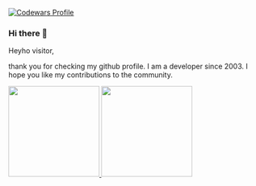 [![Codewars Profile](https://www.codewars.com/users/naxmefy/badges/large)](https://www.codewars.com/users/naxmefy)

### Hi there 👋

Heyho visitor,

thank you for checking my github profile. I am a developer since 2003. I hope you like my contributions to the community.

<!--
**naxmefy/naxmefy** is a ✨ _special_ ✨ repository because its `README.md` (this file) appears on your GitHub profile.

Here are some ideas to get you started:

- 🔭 I’m currently working on ...
- 🌱 I’m currently learning ...
- 👯 I’m looking to collaborate on ...
- 🤔 I’m looking for help with ...
- 💬 Ask me about ...
- 📫 How to reach me: ...
- 😄 Pronouns: ...
- ⚡ Fun fact: ...
-->

<a href="https://github.com/stuyk">
  <img height="180em" src="https://github-readme-stats-eight-theta.vercel.app/api?username=naxmefy&show_icons=true&theme=vue-dark&include_all_commits=true&count_private=true" />
  <img height="180em" src="https://github-readme-stats-eight-theta.vercel.app/api/top-langs/?username=naxmefy&layout=compact&exclude_lang=java+r&theme=vue-dark" />
</a>

